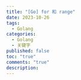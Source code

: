 ```yaml
---
title: "[Go] for 和 range"
date: 2023-10-26
tags:
  - Golang
categories:
  - Golang
  - 关键字
published: false
toc: "true"
comments: "true"
description:
---
```

>

<!--more-->